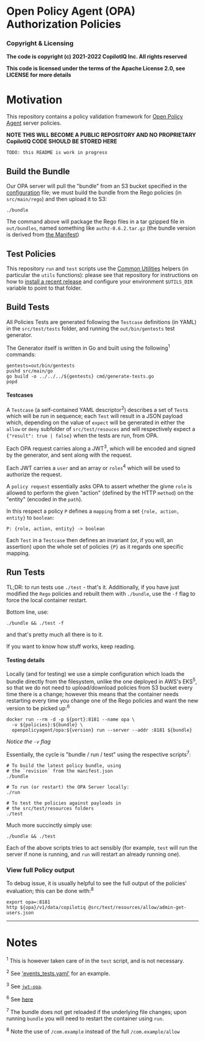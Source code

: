 # Open Policy Agent (OPA) Authorization Policies


### Copyright & Licensing

**The code is copyright (c) 2021-2022 CopilotIQ Inc. All rights reserved**

**This code is licensed under the terms of the Apache License 2.0, see LICENSE for more details**

# Motivation

This repository contains a policy validation framework for [Open Policy Agent](https://opa.io) server policies.

**NOTE THIS WILL BECOME A PUBLIC REPOSITORY AND NO PROPRIETARY CopilotIQ CODE SHOULD BE STORED HERE**

`TODO: this README is work in progress`

## Build the Bundle

Our OPA server will pull the "bundle" from an S3 bucket specified in the [configuration](docker/opa-config.yaml) file; we must build the bundle from the Rego policies (in `src/main/rego`) and then upload it to S3:

```
./bundle
```

The command above will package the Rego files in a tar gzipped file in `out/bundles`, named something like `authz-0.6.2.tar.gz` (the bundle version is derived from [the Manifest](src/main/resources/manifest.json))

## Test Policies

This repository `run` and `test` scripts use the [Common Utilities](https://github.com/massenz/common-utils) helpers (in particular the `utils` functions): please see that repository for instructions on how to [install a recent release](https://github.com/massenz/common-utils#usage) and configure your environment `$UTILS_DIR` variable to point to that folder.

## Build Tests

All Policies Tests are generated following the `Testcase` definitions (in YAML) in the `src/test/tests` folder, and running the `out/bin/gentests` test generator.

The Generator itself is written in Go and built using the following<sup>1</sup> commands:

```shell
gentests=out/bin/gentests
pushd src/main/go
go build -o ../../../${gentests} cmd/generate-tests.go
popd
```

#### Testcases

A `Testcase` (a self-contained YAML descriptor<sup>2</sup>) describes a set of `Test`s which will be run in sequence; each `Test` will result in a JSON payload which, depending on the value of `expect` will be generated in either the `allow` or `deny` subfolder of `src/test/resouces` and will respectively expect a `{"result": true | false}` when the tests are run, from OPA.

Each OPA request carries along a JWT<sup>3</sup>, which will be encoded and signed by the generator, and sent along with the request.

Each JWT carries a `user` and an array or `roles`<sup>4</sup> which will be used to authorize the request.

A `policy request` essentially asks OPA to assert whether the givne `role` is allowed to perform the given "action" (defined by the HTTP `method`) on the "entity" (encoded in the `path`).

In this respect a policy `P` defines a `mapping` from a set `{role, action, entity}` to `boolean`:

    P: {role, action, entity} -> boolean

Each `Test` in a `Testcase` then defines an invariant (or, if you will, an assertion) upon the whole set of policies `{P}` as it regards one specific mapping.

## Run Tests

TL;DR: to run tests use `./test` - that's it.
Additionally, if you have just modified the `Rego` policies and rebuilt them with `./bundle`, use the `-f` flag to force the local container restart.

Bottom line, use:

    ./bundle && ./test -f

and that's pretty much all there is to it.

If you want to know how stuff works, keep reading.

#### Testing details

Locally (and for testing) we use a simple configuration which loads the bundle directly from the filesystem, unlike the one deployed in AWS's EKS<sup>5</sup>, so that we do not need to upload/download policies from S3 bucket every time there is a change; however this means that the container needs restarting every time you change one of the Rego policies and want the new version to be picked up:<sup>6</sup>

```shell
docker run --rm -d -p ${port}:8181 --name opa \
  -v ${policies}:${bundle} \
  openpolicyagent/opa:${version} run --server --addr :8181 ${bundle}
```
*Notice the `-v` flag*

Essentially, the cycle is "bundle / run / test" using the respective scripts<sup>7</sup>:

```shell
# To build the latest policy bundle, using
# the `revision` from the manifest.json
./bundle

# To run (or restart) the OPA Server locally:
./run

# To test the policies against payloads in
# the src/test/resources folders
./test
```

Much more succinctly simply use:

    ./bundle && ./test

Each of the above scripts tries to act sensibly (for example, `test` will run the server if none is running, and `run` will restart an already running one).


### View full Policy output

To debug issue, it is usually helpful to see the full output of the policies' evaluation; this can be done with:<sup>8</sup>

```shell
export opa=:8181
http ${opa}/v1/data/copilotiq @src/test/resources/allow/admin-get-users.json
```

---

# Notes

<sup>1</sup> This is however taken care of in the `test` script, and is not necessary.

<sup>2</sup> See ['events_tests.yaml'](src/test/tests/events_tests.yaml) for an example.

<sup>3</sup> See [`jwt-opa`](https://github.com/massenz/jwt-opa).

<sup>6</sup> See [here](run#L34)

<sup>7</sup> The bundle does not get reloaded if the underlying file changes; upon running `bundle` you will need to restart the container using `run`.

<sup>8</sup> Note the use of `/com.example` instead of the full `/com.example/allow`
